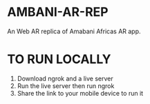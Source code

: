 # AMBANI-AR-REP
An Web AR replica of Amabani Africas AR app. 
# TO RUN LOCALLY
1. Download ngrok and a live server
0. Run the live server then run ngrok
9. Share the link to your mobile device to run it
